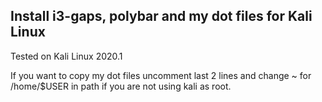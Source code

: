 ## Install i3-gaps, polybar and my dot files for Kali Linux

Tested on Kali Linux 2020.1

If you want to copy my dot files uncomment last 2 lines and change ~ for /home/$USER in path if you are not using kali as root.
